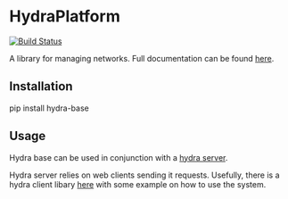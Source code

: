 HydraPlatform
=============

[![Build Status](https://travis-ci.org/hydraplatform/hydra-base.svg?branch=master)](https://travis-ci.org/hydraplatform/hydra-base)


A library for managing networks. Full documentation can be found [here](http://umwrg.github.io/HydraPlatform/).


Installation
------------

pip install hydra-base


Usage
-----

Hydra base can be used in conjunction with a [hydra server](https://github.com/hydraplatform/hydra-server).

Hydra server relies on web clients sending it requests. Usefully, there is a hydra client
libary [here](https://github.com/hydraplatform/hydra-client-python) with some example on how to use the system.

